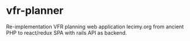 # vfr-planner
Re-implementation VFR planning web application lecimy.org from ancient PHP to react/redux SPA with rails API as backend.
